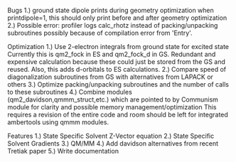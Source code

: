 Bugs
1.) ground state dipole prints during geometry optimization when printdipole=1, this should only print before and after geometry optimization
2.) Possible error: profiler logs calc_rhotz instead of packing/unpacking subroutines possibly because of compilation error from 'Entry'.

Optimization
1.) Use 2-electron integrals from ground state for excited state
	Currently this is qm2_fock in ES and qm2_fock_d in GS. Redundant and expensive calculation because these could just be stored from the GS and reused. Also, this adds d-orbitals to ES calculations.
2.) Compare speed of diagonalization subroutines from GS with alternatives from LAPACK or others
3.) Optimize packing/unpacking subroutines and the number of calls to these subroutines
4.) Combine modules (qm2_davidson,qmmm_struct,etc.) which are pointed to by Communism module for clarity and possible memory management/optimization
	This requires a revision of the entire code and room should be left for integrated ambertools using qmmm modules.

Features
1.) State Specific Solvent Z-Vector equation
2.) State Specific Solvent Gradients
3.) QM/MM
4.) Add davidson alternatives from recent Tretiak paper
5.) Write documentation

